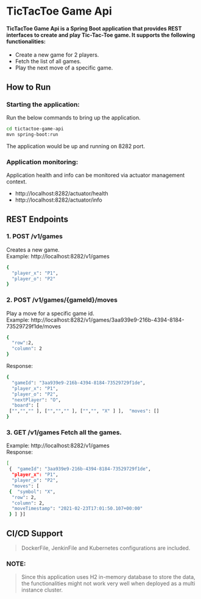 # TicTacToe Game Api
#### TicTacToe Game Api is a Spring Boot application that provides REST interfaces to create and play Tic-Tac-Toe game. It supports the following functionalities:
- Create a new game for 2 players.
- Fetch the list of all games.
- Play the next move of a specific game.

## How to  Run

### Starting the application:
Run the below commands to bring up the application.
```bash  
cd tictactoe-game-api  
mvn spring-boot:run  
```    
The application would be up and running on 8282 port.

### Application monitoring:
Application health and info can be monitored via actuator management context.
- http://localhost:8282/actuator/health
- http://localhost:8282/actuator/info

## REST Endpoints

### 1. POST  /v1/games
Creates a new game.    
Example: http://localhost:8282/v1/games
```bash  
{  
  "player_x": "P1",  
  "player_o": "P2"  
}  
```  
### 2. POST  /v1/games/{gameId}/moves
Play a move for a specific game id.   
Example: http://localhost:8282/v1/games/3aa939e9-216b-4394-8184-73529729f1de/moves
```bash  
{  
  "row":2,  
  "column": 2  
}  
```  
Response:
```bash  
{  
  "gameId": "3aa939e9-216b-4394-8184-73529729f1de",  
  "player_x": "P1",  
  "player_o": "P2",  
  "nextPlayer": "O",  
  "board": [  
 ["","","" ], ["","","" ], ["","", "X" ] ],  "moves": []  
}  
```  
### 3. GET  /v1/games Fetch all the games.
Example: http://localhost:8282/v1/games      
Response:
```bash  
[  
 {  "gameId": "3aa939e9-216b-4394-8184-73529729f1de",  
  "player_x": "P1",  
  "player_o": "P2",  
  "moves": [  
 {  "symbol": "X",  
  "row": 2,  
  "column": 2,  
  "moveTimestamp": "2021-02-23T17:01:50.107+00:00"  
 } ] }]  
```  

## CI/CD Support
>  DockerFile, JenkinFile and Kubernetes configurations are included.


###  NOTE:
>  Since this application uses H2 in-memory database to store the data, the functionalities might not work very well when deployed as a multi instance cluster.

